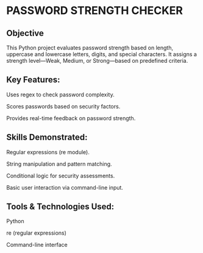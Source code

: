 # PASSWORD STRENGTH CHECKER

## Objective

This Python project evaluates password strength based on length, uppercase and lowercase letters, digits, and special characters. It assigns a strength level—Weak, Medium, or Strong—based on predefined criteria.

## Key Features:

Uses regex to check password complexity.

Scores passwords based on security factors.

Provides real-time feedback on password strength.

## Skills Demonstrated:

Regular expressions (re module).

String manipulation and pattern matching.

Conditional logic for security assessments.

Basic user interaction via command-line input.

## Tools & Technologies Used:

Python

re (regular expressions)

Command-line interface
